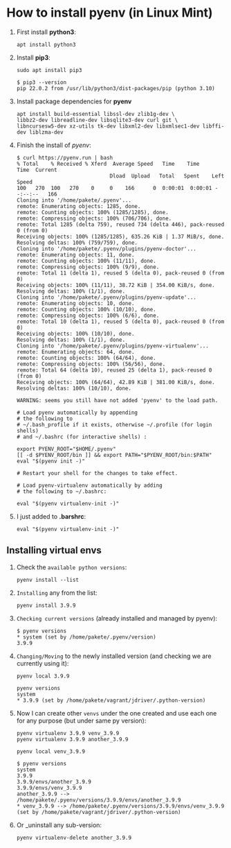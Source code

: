 # How to install pyenv (in Linux Mint)
  
1. First install **python3**:
   ```
   apt install python3
   ```
  
2. Install **pip3**:
   ```
   sudo apt install pip3  

   $ pip3 --version  
   pip 22.0.2 from /usr/lib/python3/dist-packages/pip (python 3.10)
   ```

3. Install package dependencies for **pyenv**  
   ```
   apt install build-essential libssl-dev zlib1g-dev \    
   libbz2-dev libreadline-dev libsqlite3-dev curl git \    
   libncursesw5-dev xz-utils tk-dev libxml2-dev libxmlsec1-dev libffi-dev liblzma-dev
   ```
  
4. Finish the install of *pyenv*:
   ```
   $ curl https://pyenv.run | bash
   % Total    % Received % Xferd  Average Speed   Time    Time     Time  Current
                                 Dload  Upload   Total   Spent    Left  Speed
   100   270  100   270    0     0    166      0  0:00:01  0:00:01 --:--:--   166
   Cloning into '/home/pakete/.pyenv'...
   remote: Enumerating objects: 1285, done.
   remote: Counting objects: 100% (1285/1285), done.
   remote: Compressing objects: 100% (706/706), done.
   remote: Total 1285 (delta 759), reused 734 (delta 446), pack-reused 0 (from 0)
   Receiving objects: 100% (1285/1285), 635.26 KiB | 1.37 MiB/s, done.
   Resolving deltas: 100% (759/759), done.
   Cloning into '/home/pakete/.pyenv/plugins/pyenv-doctor'...
   remote: Enumerating objects: 11, done.
   remote: Counting objects: 100% (11/11), done.
   remote: Compressing objects: 100% (9/9), done.
   remote: Total 11 (delta 1), reused 5 (delta 0), pack-reused 0 (from 0)
   Receiving objects: 100% (11/11), 38.72 KiB | 354.00 KiB/s, done.
   Resolving deltas: 100% (1/1), done.
   Cloning into '/home/pakete/.pyenv/plugins/pyenv-update'...
   remote: Enumerating objects: 10, done.
   remote: Counting objects: 100% (10/10), done.
   remote: Compressing objects: 100% (6/6), done.
   remote: Total 10 (delta 1), reused 5 (delta 0), pack-reused 0 (from 0)
   Receiving objects: 100% (10/10), done.
   Resolving deltas: 100% (1/1), done.
   Cloning into '/home/pakete/.pyenv/plugins/pyenv-virtualenv'...
   remote: Enumerating objects: 64, done.
   remote: Counting objects: 100% (64/64), done.
   remote: Compressing objects: 100% (56/56), done.
   remote: Total 64 (delta 10), reused 25 (delta 1), pack-reused 0 (from 0)
   Receiving objects: 100% (64/64), 42.89 KiB | 381.00 KiB/s, done.
   Resolving deltas: 100% (10/10), done.

   WARNING: seems you still have not added 'pyenv' to the load path.

   # Load pyenv automatically by appending
   # the following to 
   # ~/.bash_profile if it exists, otherwise ~/.profile (for login shells)
   # and ~/.bashrc (for interactive shells) :

   export PYENV_ROOT="$HOME/.pyenv"
   [[ -d $PYENV_ROOT/bin ]] && export PATH="$PYENV_ROOT/bin:$PATH"
   eval "$(pyenv init -)"

   # Restart your shell for the changes to take effect.

   # Load pyenv-virtualenv automatically by adding
   # the following to ~/.bashrc:

   eval "$(pyenv virtualenv-init -)"
   ```

5. I just added to **.barshrc**:
   ```
   eval "$(pyenv virtualenv-init -)"
   ```

## Installing virtual envs
1. Check the `available python versions`:
   ```
   pyenv install --list  
   ```
  
2. `Installing` any from the list:
   ```
   pyenv install 3.9.9  
   ```
  
3. `Checking current versions` (already installed and managed by pyenv):
   ```
   $ pyenv versions  
   * system (set by /home/pakete/.pyenv/version)  
   3.9.9  
   ```
  
4. `Changing/Moving` to the newly installed version (and checking we are currently using it):
   ```
   pyenv local 3.9.9  
   ```
  
   ```
   pyenv versions  
   system  
   * 3.9.9 (set by /home/pakete/vagrant/jdriver/.python-version)
   ```
  
5. Now I can create other `venvs` under the one created and use each one for any purpose (but under same py version):
   ```
   pyenv virtualenv 3.9.9 venv_3.9.9  
   pyenv virtualenv 3.9.9 another_3.9.9  
   ```
  
   ```
   pyenv local venv_3.9.9  
  
   $ pyenv versions  
   system  
   3.9.9  
   3.9.9/envs/another_3.9.9  
   3.9.9/envs/venv_3.9.9  
   another_3.9.9 --> /home/pakete/.pyenv/versions/3.9.9/envs/another_3.9.9  
   * venv_3.9.9 --> /home/pakete/.pyenv/versions/3.9.9/envs/venv_3.9.9 (set by /home/pakete/vagrant/jdriver/.python-version)
   ```

6. Or _uninstall any sub-version:
   ```
   pyenv virtualenv-delete another_3.9.9
   ```
